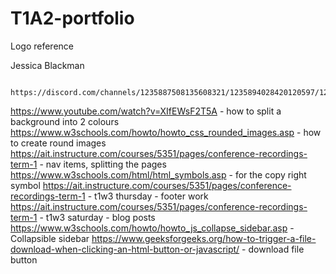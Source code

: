 # T1A2-portfolio

Logo reference 

   <div class="panel">
            </div>
        <div class="logo">
            <p>
                <span>Jessica</span>
                <span>Blackman</span>
            </p>

            https://discord.com/channels/1235887508135608321/1235894028420120597/1241590584699912294


https://www.youtube.com/watch?v=XIfEWsF2T5A - how to split a background into 2 colours
https://www.w3schools.com/howto/howto_css_rounded_images.asp - how to create round images
https://ait.instructure.com/courses/5351/pages/conference-recordings-term-1 - nav items, splitting the pages 
https://www.w3schools.com/html/html_symbols.asp - for the copy right symbol
https://ait.instructure.com/courses/5351/pages/conference-recordings-term-1 - t1w3 thursday - footer work
https://ait.instructure.com/courses/5351/pages/conference-recordings-term-1 - t1w3 saturday - blog posts 
https://www.w3schools.com/howto/howto_js_collapse_sidebar.asp - Collapsible sidebar 
https://www.geeksforgeeks.org/how-to-trigger-a-file-download-when-clicking-an-html-button-or-javascript/ - download file button